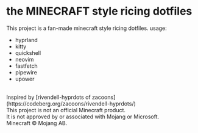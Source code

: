 # the MINECRAFT style ricing dotfiles
This project is a fan-made minecraft style ricing dotfiles.
usage:
- hyprland
- kitty
- quickshell
- neovim
- fastfetch
- pipewire
- upower
<br>
Inspired by [rivendell-hyprdots of zacoons](https://codeberg.org/zacoons/rivendell-hyprdots/)
<br>
This project is not an official Minecraft product.<br>
It is not approved by or associated with Mojang or Microsoft.<br>
Minecraft © Mojang AB.
